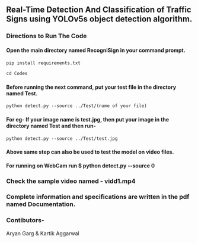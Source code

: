 ## Real-Time Detection And Classification of Traffic Signs using YOLOv5s object detection algorithm.

### Directions to Run The Code
#### Open the main directory named RecogniSign in your command prompt.
```diff 
pip install requirements.txt
```

```diff 
cd Codes
```
#### Before running the next command, put your test file in the directory named Test.
```diff
python detect.py --source ../Test/(name of your file)
````
#### For eg- If your image name is test.jpg, then put your image in the directory named Test and then run-
```diff
python detect.py --source ../Test/test.jpg
```
#### Above same step can also be used to test the model on video files.
#### For running on WebCam run $ python detect.py --source 0

### Check the sample video named - vidd1.mp4
### Complete information and specifications are written in the pdf named Documentation.

### Contibutors-
Aryan Garg & Kartik Aggarwal
